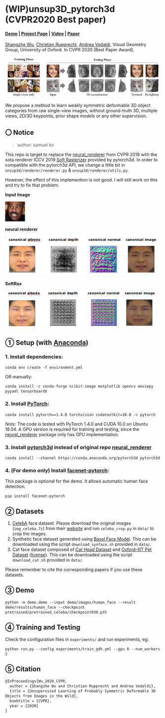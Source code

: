 # (WIP)unsup3D_pytorch3d (CVPR2020 Best paper)
#### [Demo](http://www.robots.ox.ac.uk/~vgg/blog/unsupervised-learning-of-probably-symmetric-deformable-3d-objects-from-images-in-the-wild.html) | [Project Page](https://elliottwu.com/projects/unsup3d/) | [Video](https://www.youtube.com/watch?v=5rPJyrU-WE4) | [Paper](https://arxiv.org/abs/1911.11130)
[Shangzhe Wu](https://elliottwu.com/), [Christian Rupprecht](https://chrirupp.github.io/), [Andrea Vedaldi](http://www.robots.ox.ac.uk/~vedaldi/), Visual Geometry Group, University of Oxford. In CVPR 2020 (Best Paper Award).

<img src="./img/teaser.jpg" width="800">

We propose a method to learn weakly symmetric deformable 3D object categories from raw single-view images, without ground-truth 3D, multiple views, 2D/3D keypoints, prior shape models or any other supervision.

## 〇 Notice

> author: samuel ko

This repo is target to replace the [neural_renderer](https://github.com/hiroharu-kato/neural_renderer) from CVPR 2018 with the sota renderer ICCV 2019 [Soft Rasterizer](https://github.com/ShichenLiu/SoftRas) provided by pytorch3d.
In order to compatible with the pytorch3d API, we change a little bit in `unsup3d/renderer/renderer.py` & `unsup3d/renderer/utils.py`. 

However, the effect of this implemention is not good. I will still work on this and try to fix that problem.

**Input Image**

<img src="./img/softRas/input_image.png">

**neural renderer**

<img src="./img/neural_renderer/nr.png">

**SoftRas**

<img src="./img/softRas/nr.png">


## ① Setup (with [Anaconda](https://www.anaconda.com/))

### 1. Install dependencies:
```
conda env create -f environment.yml
```
OR manually:
```
conda install -c conda-forge scikit-image matplotlib opencv moviepy pyyaml tensorboardX
```

### 2. Install [PyTorch](https://pytorch.org/):
```
conda install pytorch==1.4.0 torchvision cudatoolkit=10.0 -c pytorch
```
*Note*: The code is tested with PyTorch 1.4.0 and CUDA 10.0 on Ubuntu 18.04. A GPU version is required for training and testing, since the [neural_renderer](https://github.com/daniilidis-group/neural_renderer) package only has GPU implementation.

### 3. Install [pytorch3d](https://github.com/facebookresearch/pytorch3d) instead of original repo [neural_renderer](https://github.com/daniilidis-group/neural_renderer)

```
conda install --channel https://conda.anaconda.org/pytorch3d pytorch3d
```

### 4. (For demo only) Install [facenet-pytorch](https://github.com/timesler/facenet-pytorch):
This package is optional for the demo. It allows automatic human face detection.
```
pip install facenet-pytorch
```

## ② Datasets
1. [CelebA](http://mmlab.ie.cuhk.edu.hk/projects/CelebA.html) face dataset. Please download the original images (`img_celeba.7z`) from their [website](http://mmlab.ie.cuhk.edu.hk/projects/CelebA.html) and run `celeba_crop.py` in `data/` to crop the images.
2. Synthetic face dataset generated using [Basel Face Model](https://faces.dmi.unibas.ch/bfm/). This can be downloaded using the script `download_synface.sh` provided in `data/`.
3. Cat face dataset composed of [Cat Head Dataset](http://academictorrents.com/details/c501571c29d16d7f41d159d699d0e7fb37092cbd) and [Oxford-IIIT Pet Dataset](http://www.robots.ox.ac.uk/~vgg/data/pets/) ([license](https://creativecommons.org/licenses/by-sa/4.0/)). This can be downloaded using the script `download_cat.sh` provided in `data/`.

Please remember to cite the corresponding papers if you use these datasets.

## ③ Demo
```
python -m demo.demo --input demo/images/human_face --result demo/results/human_face --checkpoint pretrained/pretrained_celeba/checkpoint030.pth
```

## ④ Training and Testing
Check the configuration files in `experiments/` and run experiments, eg:
```
python run.py --config experiments/train_gdh.yml --gpu 0 --num_workers 2
```

## ⑤ Citation
```
@InProceedings{Wu_2020_CVPR,
  author = {Shangzhe Wu and Christian Rupprecht and Andrea Vedaldi},
  title = {Unsupervised Learning of Probably Symmetric Deformable 3D Objects from Images in the Wild},
  booktitle = {CVPR},
  year = {2020}
}
```
